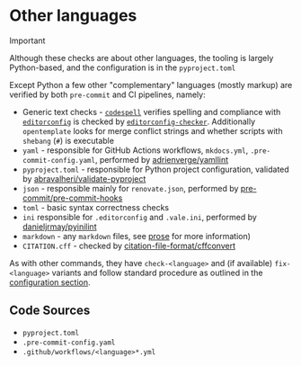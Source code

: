 <!--
SPDX-FileCopyrightText: © 2025 open-nudge <https://github.com/open-nudge>
SPDX-FileContributor: szymonmaszke <github@maszke.co>

SPDX-License-Identifier: Apache-2.0
-->

# Other languages

> [!IMPORTANT]
> Although these checks are about other languages, the tooling
> is largely Python-based, and the configuration is in the `pyproject.toml`

Except Python a few other "complementary" languages (mostly markup)
are verified by both `pre-commit` and CI pipelines, namely:

- Generic text checks - [`codespell`](https://github.com/codespell-project/codespell)
    verifies spelling and compliance with [`editorconfig`](https://editorconfig.org/)
    is checked by
    [`editorconfig-checker`](https://github.com/editorconfig-checker/editorconfig-checker).
    Additionally `opentemplate` looks for merge conflict strings and whether
    scripts with `shebang` (`#`) is executable
- `yaml` - responsible for GitHub Actions workflows, `mkdocs.yml`,
    `.pre-commit-config.yaml`, performed by
    [adrienverge/yamllint](https://github.com/adrienverge/yamllint)
- `pyproject.toml` - responsible for Python project configuration,
    validated by [abravalheri/validate-pyproject](https://github.com/abravalheri/validate-pyproject)
- `json` - responsible mainly for `renovate.json`, performed by
    [pre-commit/pre-commit-hooks](https://github.com/pre-commit/pre-commit-hooks)
- `toml` - basic syntax correctness checks
- `ini` responsible for `.editorconfig` and `.vale.ini`,
    performed by [danieljrmay/pyinilint](https://gitlab.com/danieljrmay/pyinilint)
- `markdown` - any `markdown` files, see [prose](prose.md) for more information)
- `CITATION.cff` - checked by
    [citation-file-format/cffconvert](https://github.com/citation-file-format/cffconvert)

As with other commands, they have `check-<language>` and
(if available) `fix-<language>` variants and follow standard
procedure as outlined in the [configuration section](../configuration/index.md).

## Code Sources

- `pyproject.toml`
- `.pre-commit-config.yaml`
- `.github/workflows/<language>*.yml`

